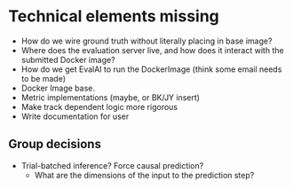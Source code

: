 # Technical elements missing
- How do we wire ground truth without literally placing in base image?
- Where does the evaluation server live, and how does it interact with the submitted Docker image?
- How do we get EvalAI to run the DockerImage (think some email needs to be made)
- Docker Image base.
- Metric implementations (maybe, or BK/JY insert)
- Make track dependent logic more rigorous
- Write documentation for user

## Group decisions
- Trial-batched inference? Force causal prediction?
    - What are the dimensions of the input to the prediction step?